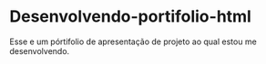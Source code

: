 # Desenvolvendo-portifolio-html
Esse e um pórtifolio de apresentação de projeto ao qual estou me desenvolvendo.
